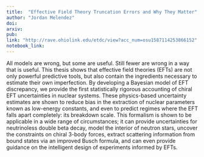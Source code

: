```yaml
---
title:  "Effective Field Theory Truncation Errors and Why They Matter"
author: "Jordan Melendez"
doi: 
arxiv: 
pub: 
link: "http://rave.ohiolink.edu/etdc/view?acc_num=osu1587114253866152"
notebook_link: 
---
```


All models are wrong, but some are useful. Still fewer are wrong in a way that is useful.
This thesis shows that effective field theories (EFTs) are not only powerful predictive tools, but also contain the ingredients necessary to estimate their own imperfection. By developing a Bayesian model of EFT discrepancy, we provide the first statistically rigorous accounting of chiral EFT uncertainties in nuclear systems. These physics-based uncertainty estimates are shown to reduce bias in the extraction of nuclear parameters known as low-energy constants, and even to predict regimes where the EFT falls apart completely: its breakdown scale. This formalism is shown to be applicable in a wide range of circumstances; it can provide uncertainties for neutrinoless double beta decay, model the interior of neutron stars, uncover the constraints on chiral 3-body forces, extract scattering information from bound states via an improved Busch formula, and can even provide guidance on the intelligent design of experiments informed by EFTs.